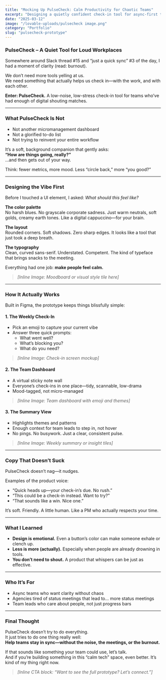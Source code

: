 ```yaml
---
title: "Mocking Up PulseCheck: Calm Productivity for Chaotic Teams"
excerpt: "Designing a quietly confident check-in tool for async-first teams—warm neutrals, soft shadows, and no unnecessary pings."
date: "2025-03-12"
image: "/lovable-uploads/pulsecheck image.png"
category: "Portfolio"
slug: "pulsecheck-prototype"
---
```


### PulseCheck – A Quiet Tool for Loud Workplaces

Somewhere around Slack thread #15 and “just a quick sync” #3 of the day, I had a moment of clarity (read: burnout).

We don’t need more tools yelling at us.  
We need something that actually helps us check in—with the work, and with each other.

**Enter: PulseCheck.** A low-noise, low-stress check-in tool for teams who’ve had enough of digital shouting matches.

---

### What PulseCheck Is Not

- Not another micromanagement dashboard  
- Not a glorified to-do list  
- Not trying to reinvent your entire workflow  

It’s a soft, background companion that gently asks:  
**“How are things going, really?”**  
...and then gets out of your way.

Think: fewer metrics, more mood. Less “circle back,” more “you good?”

---

### Designing the Vibe First

Before I touched a UI element, I asked: _What should this feel like?_

**The color palette**  
No harsh blues. No grayscale corporate sadness. Just warm neutrals, soft golds, creamy earth tones. Like a digital cappuccino—for your brain.

**The layout**  
Rounded corners. Soft shadows. Zero sharp edges. It looks like a tool that just took a deep breath.

**The typography**  
Clean, curved sans-serif. Understated. Competent. The kind of typeface that brings snacks to the meeting.

Everything had one job: **make people feel calm.**

> _[Inline Image: Moodboard or visual style tile here]_

---

### How It Actually Works

Built in Figma, the prototype keeps things blissfully simple:

#### 1. The Weekly Check-In

- Pick an emoji to capture your current vibe  
- Answer three quick prompts:
  - What went well?  
  - What’s blocking you?  
  - What do you need?

> _[Inline Image: Check-in screen mockup]_

#### 2. The Team Dashboard

- A virtual sticky note wall  
- Everyone’s check-ins in one place—tidy, scannable, low-drama  
- Mood-tagged, not micro-managed  

> _[Inline Image: Team dashboard with emoji and themes]_

#### 3. The Summary View

- Highlights themes and patterns  
- Enough context for team leads to step in, not hover  
- No pings. No busywork. Just a clear, consistent pulse.

> _[Inline Image: Weekly summary or insight tiles]_

---

### Copy That Doesn’t Suck

PulseCheck doesn’t nag—it nudges.

Examples of the product voice:

- “Quick heads up—your check-in’s due. No rush.”  
- “This could be a check-in instead. Want to try?”  
- “That sounds like a win. Nice one.”

It’s soft. Friendly. A little human. Like a PM who actually respects your time.

---

### What I Learned

- **Design is emotional.** Even a button’s color can make someone exhale or clench up.  
- **Less is more (actually).** Especially when people are already drowning in tools.  
- **You don’t need to shout.** A product that whispers can be just as effective.  

---

### Who It’s For

- Async teams who want clarity without chaos  
- Agencies tired of status meetings that lead to... more status meetings  
- Team leads who care about people, not just progress bars  

---

### Final Thought

PulseCheck doesn’t try to do everything.  
It just tries to do one thing really well:  
**Help teams stay in sync—without the noise, the meetings, or the burnout.**

If that sounds like something your team could use, let’s talk.  
And if you’re building something in this “calm tech” space, even better. It’s kind of my thing right now.

> _[Inline CTA block: “Want to see the full prototype? Let’s connect.”]_
